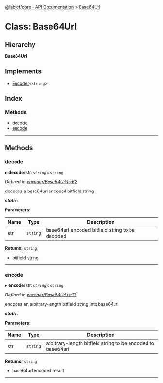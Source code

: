 [@iabtcf/core - API Documentation](../README.md) > [Base64Url](../classes/base64url.md)

# Class: Base64Url

## Hierarchy

**Base64Url**

## Implements

* [Encoder](../interfaces/encoder.md)<`string`>

## Index

### Methods

* [decode](base64url.md#decode)
* [encode](base64url.md#encode)

---

## Methods

<a id="decode"></a>

###  decode

▸ **decode**(str: *`string`*): `string`

*Defined in [encoder/Base64Url.ts:62](https://github.com/chrispaterson/iabtcf/blob/f683445/modules/core/src/encoder/Base64Url.ts#L62)*

decodes a base64url encoded bitfield string

*__static__*: 

**Parameters:**

| Name | Type | Description |
| ------ | ------ | ------ |
| str | `string` |  base64url encoded bitfield string to be decoded |

**Returns:** `string`
*   bitfield string

___
<a id="encode"></a>

###  encode

▸ **encode**(str: *`string`*): `string`

*Defined in [encoder/Base64Url.ts:13](https://github.com/chrispaterson/iabtcf/blob/f683445/modules/core/src/encoder/Base64Url.ts#L13)*

encodes an arbitrary-length bitfield string into base64url

*__static__*: 

**Parameters:**

| Name | Type | Description |
| ------ | ------ | ------ |
| str | `string` |  arbitrary-length bitfield string to be encoded to base64url |

**Returns:** `string`
*   base64url encoded result

___

